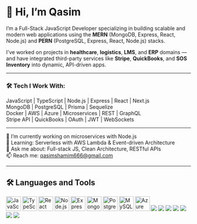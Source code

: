 # 👋 Hi, I’m Qasim

I’m a Full-Stack JavaScript Developer specializing in building scalable and modern web applications using the **MERN** (MongoDB, Express, React, Node.js) and **PERN** (PostgreSQL, Express, React, Node.js) stacks.

I've worked on projects in **healthcare**, **logistics**, **LMS**, and **ERP** domains — and have integrated third-party services like **Stripe**, **QuickBooks**, and **SOS Inventory** into dynamic, API-driven apps.

---

### 🛠️ Tech I Work With:
JavaScript | TypeScript | Node.js | Express | React | Next.js  
MongoDB | PostgreSQL | Prisma | Sequelize  
Docker | AWS | Azure | Microservices | REST | GraphQL  
Stripe API | QuickBooks | OAuth | JWT | WebSockets

---

🔭 I’m currently working on microservices with Node.js  
🌱 Learning: Serverless with AWS Lambda & Event-driven Architecture  
💬 Ask me about: Full-stack JS, Clean Architecture, RESTful APIs  
📫 Reach me: qasimshamim666@gmail.com

---

## 🛠️ Languages and Tools

<p align="left">

  <!-- JavaScript Ecosystem -->
  <img src="https://cdn.jsdelivr.net/gh/devicons/devicon/icons/javascript/javascript-original.svg" alt="JavaScript" width="40" height="40"/>
  <img src="https://cdn.jsdelivr.net/gh/devicons/devicon/icons/typescript/typescript-original.svg" alt="TypeScript" width="40" height="40"/>
  <img src="https://cdn.jsdelivr.net/gh/devicons/devicon/icons/react/react-original.svg" alt="React" width="40" height="40"/>
  <img src="https://cdn.jsdelivr.net/gh/devicons/devicon/icons/nodejs/nodejs-original.svg" alt="Node.js" width="40" height="40"/>
  <img src="https://cdn.jsdelivr.net/gh/devicons/devicon/icons/express/express-original.svg" alt="Express" width="40" height="40"/>

  <!-- Databases -->
  <img src="https://cdn.jsdelivr.net/gh/devicons/devicon/icons/mongodb/mongodb-original.svg" alt="MongoDB" width="40" height="40"/>
  <img src="https://cdn.jsdelivr.net/gh/devicons/devicon/icons/postgresql/postgresql-original.svg" alt="PostgreSQL" width="40" height="40"/>
  <img src="https://cdn.jsdelivr.net/gh/devicons/devicon/icons/mysql/mysql-original.svg" alt="MySQL" width="40" height="40"/>

  <!-- DevOps & Cloud -->
  <img src="https://cdn.jsdelivr.net/gh/devicons/devicon/icons/azure/azure-original.svg" alt="Azure" width="40" height="40"/>

  <!-- Other Tools -->
  <img src="https://img.shields.io/badge/Stripe-635BFF?style=for-the-badge&logo=stripe&logoColor=white" />
  <img src="https://img.shields.io/badge/QuickBooks-2CA01C?style=for-the-badge&logo=intuit&logoColor=white" />
  <img src="https://img.shields.io/badge/Prisma-2D3748?style=for-the-badge&logo=prisma&logoColor=white" />
  <img src="https://img.shields.io/badge/WebSockets-010101?style=for-the-badge&logo=websocket&logoColor=white" />
  <img src="https://img.shields.io/badge/GraphQL-E10098?style=for-the-badge&logo=graphql&logoColor=white" />
  <img src="https://img.shields.io/badge/JWT-000000?style=for-the-badge&logo=jsonwebtokens&logoColor=white" />
  <img src="https://img.shields.io/badge/Microservices-00BCD4?style=for-the-badge&logo=microgen&logoColor=white" />
</p>
